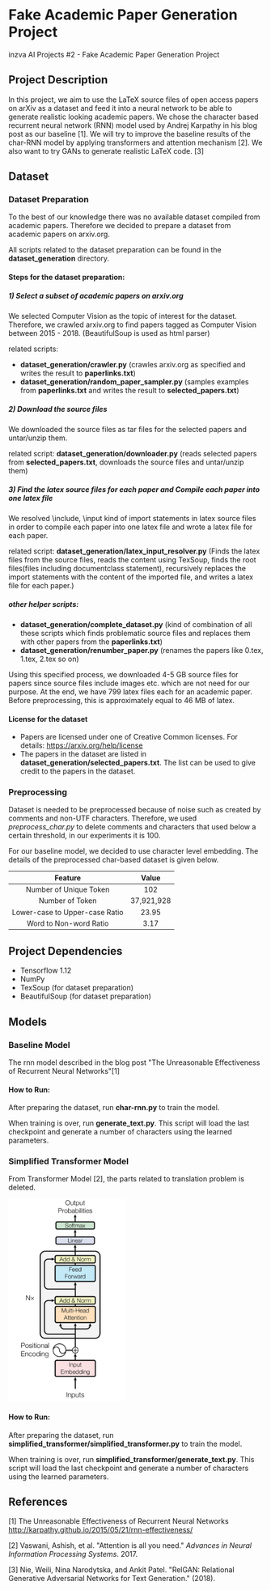 # Fake Academic Paper Generation Project
inzva AI Projects #2 - Fake Academic Paper Generation Project

## Project Description

In this project, we aim to use the LaTeX source files of open access papers on arXiv
as a dataset and feed it into a neural network to be able to generate realistic
looking academic papers. We chose the character based recurrent neural network (RNN)
model used by Andrej Karpathy in his blog post as our baseline [1]. We will try to improve
the baseline results of the char-RNN model by applying transformers and attention
mechanism [2]. We also want to try GANs to generate realistic LaTeX code. [3]

## Dataset

### Dataset Preparation
To the best of our knowledge there was no available dataset compiled from academic papers. Therefore we decided to prepare a dataset from academic papers on arxiv.org. 

All scripts related to the dataset preparation can be found in the **dataset_generation** directory.

#### Steps for the dataset preparation:
##### 1) Select a subset of academic papers on arxiv.org  
We selected Computer Vision as the topic of interest for the dataset. Therefore, we crawled arxiv.org to find papers tagged as Computer Vision between 2015 - 2018. (BeautifulSoup is used as html parser)

related scripts: 
* **dataset_generation/crawler.py** (crawles arxiv.org as specified and writes the result to **paperlinks.txt**)
* **dataset_generation/random_paper_sampler.py** (samples examples from **paperlinks.txt** and writes the result to **selected_papers.txt**)

##### 2) Download the source files
We downloaded the source files as tar files for the selected papers and untar/unzip them.

related script: **dataset_generation/downloader.py** (reads selected papers from **selected_papers.txt**, downloads the source files and untar/unzip them)

##### 3) Find the latex source files for each paper and Compile each paper into one latex file
We resolved \include, \input kind of import statements in latex source files in order to compile each paper into one latex file and wrote a latex file for each paper. 

related script: **dataset_generation/latex_input_resolver.py** (Finds the latex files from the source files, reads the content using TexSoup, finds the root files(files including documentclass statement), recursively replaces the import statements with the content of the imported file, and writes a latex file for each paper.)

##### other helper scripts:
* **dataset_generation/complete_dataset.py** (kind of combination of all these scripts which finds problematic source files and replaces them with other papers from the **paperlinks.txt**)
* **dataset_generation/renumber_paper.py** (renames the papers like 0.tex, 1.tex, 2.tex so on)

Using this specified process, we downloaded 4-5 GB source files for papers since source files include images etc. which are not need for our purpose. At the end, we have 799 latex files each for an academic paper. Before preprocessing, this is approximately equal to 46 MB of latex. 

#### License for the dataset
* Papers are licensed under one of Creative Common licenses. For details: https://arxiv.org/help/license
* The papers in the dataset are listed in **dataset_generation/selected_papers.txt**. The list can be used to give credit to the papers in the dataset.

### Preprocessing
Dataset is needed to be preprocessed because of noise such as created by comments and non-UTF characters. Therefore, we used _preprocess_char.py_ to delete comments and characters that used below a certain threshold, in our experiments it is 100. 

For our baseline model, we decided to use character level embedding. The details of the preprocessed char-based dataset is given below.

|         **Feature**         |  **Value** |
|:------------------------------:|:----------:|
| Number of Unique Token              |     102    |
| Number of Token                     | 37,921,928 |
| Lower-case to Upper-case Ratio |    23.95   |
| Word to Non-word Ratio         |    3.17    |


## Project Dependencies
- Tensorflow 1.12
- NumPy
- TexSoup (for dataset preparation)
- BeautifulSoup (for dataset preparation)

## Models

### Baseline Model
The rnn model described in the blog post "The Unreasonable Effectiveness of Recurrent Neural Networks"[1] 
#### How to Run:
After preparing the dataset, run **char-rnn.py** to train the model.

When training is over, run **generate_text.py**. This script will load the last
checkpoint and generate a number of characters using the learned parameters.

### Simplified Transformer Model
From Transformer Model [2], the parts related to translation problem is deleted.

<img src="./simplified_transformer/simplified_transformer_model.png" height="400"/>

#### How to Run:
After preparing the dataset, run **simplified_transformer/simplified_transformer.py** to train the model.

When training is over, run **simplified_transformer/generate_text.py**. This script will load the last
checkpoint and generate a number of characters using the learned parameters.

## References

[1] The Unreasonable Effectiveness of Recurrent Neural Networks
http://karpathy.github.io/2015/05/21/rnn-effectiveness/

[2] Vaswani, Ashish, et al. "Attention is all you need." *Advances in Neural Information Processing Systems*. 2017.

[3] Nie, Weili, Nina Narodytska, and Ankit Patel. "RelGAN: Relational Generative Adversarial Networks for Text Generation." (2018).

